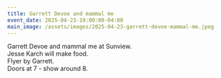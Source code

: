 ```yaml
---
title: Garrett Devoe and mammal me
event_date: 2025-04-23-19:00:00-04:00
main_image: /assets/images/2025-04-23-garrett-devoe-mammal-me.jpeg
---
```


Garrett Devoe and mammal me at Sunview.<br>
Jesse Karch will make food.<br>
Flyer by Garrett.<br>
Doors at 7 - show around 8.
